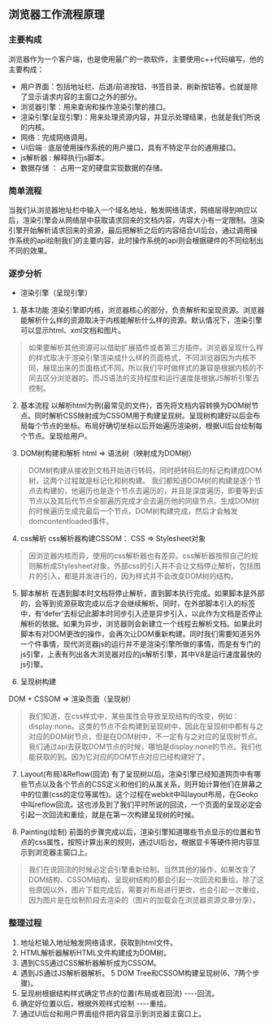 
## 浏览器工作流程原理

### 主要构成

浏览器作为一个客户端，也是使用最广的一款软件，主要使用c++代码编写，他的主要构成：

* 用户界面：包括地址栏、后退/前进按钮、书签目录、刷新按钮等。也就是除了显示请求内容的主窗口之外的部分。
* 浏览器引擎：用来查询和操作渲染引擎的接口。
* 渲染引擎(呈现引擎)：用来处理资源内容，并显示处理结果，也就是我们所说的内核。
* 网络：完成网络调用。
* UI后端 : 底层使用操作系统的用户接口，具有不特定平台的通用接口。
* js解析器 : 解释执行js脚本。
* 数据存储 ： 占用一定的硬盘实现数据的存储。

### 简单流程

当我们从浏览器地址栏中输入一个域名地址，触发网络请求，网络层得到响应以后，渲染引擎会从网络层中获取请求回来的文档内容，内容大小有一定限制。渲染引擎开始解析请求回来的资源，最后把解析之后的内容结合UI后台，通过调用操作系统的api绘制我们的主要内容，此时操作系统的api则会根据硬件的不同绘制出不同的效果。

### 逐步分析

* 渲染引擎（呈现引擎）
1. 基本功能
渲染引擎即内核，浏览器核心的部分，负责解析和呈现资源。浏览器能解析什么样的资源取决于内核能解析什么样的资源。默认情况下，渲染引擎可以显示html、xml文档和图片。

> 如果要解析其他资源可以借助扩展插件或者第三方插件。浏览器呈现什么样的样式取决于渲染引擎渲染成什么样的页面格式，不同浏览器因为内核不同，展现出来的页面格式不同。所以我们平时做样式的兼容是根据内核的不同去区分浏览器的。而JS语法的支持程度和运行速度是根据JS解析引擎去控制。

2. 基本流程
以解析html为例(最常见的文件)，首先将文档内容转换为DOM树节点。同时解析CSS映射成为CSSOM用于构建呈现树。呈现树构建好以后会布局每个节点的坐标。布局好确切坐标以后开始遍历渲染树，根据UI后台绘制每个节点。呈现给用户。

3. DOM树构建和解析
html => 语法树（映射成为DOM树）
> DOM树构建从接收到文档开始进行转码，同时把转码后的标记构建成DOM树，这两个过程就是标记化和树构建。
> 我们都知道DOM树的构建是逐个节点去构建的，他遍历也是逐个节点去遍历的，并且是深度遍历，即要等到该节点以及其后代节点全部遍历完成才会去遍历他的同级节点。生成DOM树的时候遍历生成完最后一个节点，DOM树构建完成，然后才会触发domcontentloaded事件。

4. css解析
css解析器构建CSSOM：
CSS => Stylesheet对象
> 因浏览器内核而异，使用的css解析器也有差异。css解析器按照自己的规则解析成Stylesheet对象。外部css的引入并不会让文档停止解析，包括图片的引入，都是并发进行的，因为样式并不会改变DOM树的结构。

5. 脚本解析
在遇到脚本时文档将停止解析，直到脚本执行完成。如果脚本是外部的，会等到资源获取完成以后才会继续解析。同时，在外部脚本引入的标签中，有‘defer’去标记此脚本时同步引入还是异步引入，以此作为文档是否停止解析的依据。如果为异步，浏览器则会新建立一个线程去解析文档。如果此时脚本有对DOM更改的操作，会再次让DOM重新构建。同时我们需要知道另外一个件事情，现代浏览器js的运行并不是渲染引擎所做的事情，而是有专门的js引擎，上表有列出各大浏览器对应的js解析引擎，其中V8是运行速度最快的js引擎。

6. 呈现树构建

DOM + CSSOM => 渲染页面（呈现树）
> 我们知道，在css样式中，某些属性会导致呈现结构的改变，例如：display:none。这类的节点不会构建到呈现树中，因此在呈现树中都有与之对应的DOM树节点，但是在DOM树中，不一定有与之对应的呈现树节点。我们通过api去获取DOM节点的时候，哪怕是display:none的节点。我们也能获取的到。因为它对应的DOM节点对应已经构建好了。

7. Layout(布局)&Reflow(回流)
有了呈现树以后，渲染引擎已经知道网页中有哪些节点以及各个节点的CSS定义和他们的从属关系，则开始计算他们在屏幕之中的位置(css的定位等属性)。这个过程在webkit中叫layout布局，在Geoko中叫reflow回流。这也涉及到了我们平时所说的回流，一个页面的呈现必定会引起一次回流和重绘，就是在第一次构建呈现树的时候。

8. Painting(绘制)
前面的步骤完成以后，渲染引擎知道哪些节点显示的位置和节点的css属性，按照计算出来的规则，通过UI后台，根据显卡等硬件把内容显示到浏览器主窗口上。
> 我们在说回流的时候必定会引擎重新绘制。当然其他的操作，如果改变了DOM结构、CSSOM结构、呈现树结构的都会引起一次回流和重绘。除了这些原因以外，图片下载完成后，需要对布局进行更改，也会引起一次重绘，因为图片是在绘制阶段去渲染的（图片的加载会在浏览器资源文章分享）。

### 整理过程
1. 地址栏输入地址触发网络请求，获取到html文件。
2. HTML解析器解析HTML文件构建成为DOM树。
3. 遇到CSS通过CSS解析器解析成为CSSOM。
4. 遇到JS通过JS解析器解析。
5 DOM Tree和CSSOM构建呈现树(6、7两个步骤)。
6. 呈现树根据结构样式确定节点的位置(布局或者回流) ----回流。
7. 确定好位置以后，根据外观样式绘制 ----重绘。
8. 通过UI后台和用户界面组件把内容显示到浏览器主窗口上。